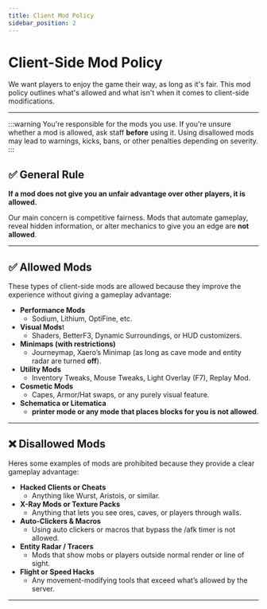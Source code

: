 ```yaml
---
title: Client Mod Policy
sidebar_position: 2
---
```


# Client-Side Mod Policy

We want players to enjoy the game their way, as long as it's fair. This mod policy outlines what's allowed and what isn't when it comes to client-side modifications.

---
:::warning
You're responsible for the mods you use. If you're unsure whether a mod is allowed, ask staff **before** using it. Using disallowed mods may lead to warnings, kicks, bans, or other penalties depending on severity.
:::


## ✅ General Rule

**If a mod does not give you an unfair advantage over other players, it is allowed.**

Our main concern is competitive fairness. Mods that automate gameplay, reveal hidden information, or alter mechanics to give you an edge are **not allowed**.

---

## ✅ Allowed Mods

These types of client-side mods are allowed because they improve the experience without giving a gameplay advantage:

- **Performance Mods**
  - Sodium, Lithium, OptiFine, etc.
- **Visual Mods**t
  - Shaders, BetterF3, Dynamic Surroundings, or HUD customizers.
- **Minimaps (with restrictions)**
  - Journeymap, Xaero’s Minimap (as long as cave mode and entity radar are turned **off**).
- **Utility Mods**
  - Inventory Tweaks, Mouse Tweaks, Light Overlay (F7), Replay Mod.
- **Cosmetic Mods**
  - Capes, Armor/Hat swaps, or any purely visual feature.
- **Schematica or Litematica**
  -  **printer mode or any mode that places blocks for you is not allowed**.

---

## ❌ Disallowed Mods

Heres some examples of mods are prohibited because they provide a clear gameplay advantage:

- **Hacked Clients or Cheats**
  - Anything like Wurst, Aristois, or similar.
- **X-Ray Mods or Texture Packs**
  - Anything that lets you see ores, caves, or players through walls.
- **Auto-Clickers & Macros**
  - Using auto clickers or macros that bypass the /afk timer is not allowed. 
- **Entity Radar / Tracers**
  - Mods that show mobs or players outside normal render or line of sight.
- **Flight or Speed Hacks**
  - Any movement-modifying tools that exceed what’s allowed by the server.




---
